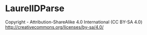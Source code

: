 # LaurelIDParse
Copyright - Attribution-ShareAlike 4.0 International (CC BY-SA 4.0)
http://creativecommons.org/licenses/by-sa/4.0/
